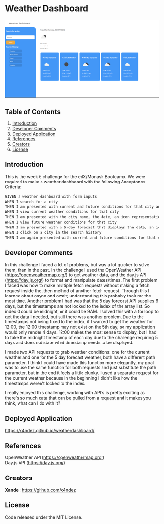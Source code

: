# Weather Dashboard

![Screenshot of application](./assets/screenshot.png)

## Table of Contents

1. [Introduction](#introduction)
2. [Developer Comments](#developer-comments)
3. [Deployed Application](#deployed-application)
4. [References](#references)
5. [Creators](#creators)
6. [License](#license)

## Introduction

This is the week 6 challenge for the edX/Monash Bootcamp.  We were required to make a weather dashboard with the following Acceptance Criteria:

```md
GIVEN a weather dashboard with form inputs
WHEN I search for a city
THEN I am presented with current and future conditions for that city and that city is added to the search history
WHEN I view current weather conditions for that city
THEN I am presented with the city name, the date, an icon representation of weather conditions, the temperature, the humidity, and the the wind speed
WHEN I view future weather conditions for that city
THEN I am presented with a 5-day forecast that displays the date, an icon representation of weather conditions, the temperature, the wind speed, and the humidity
WHEN I click on a city in the search history
THEN I am again presented with current and future conditions for that city
```

## Developer Comments

In this challenge I faced a lot of problems, but was a lot quicker to solve them, than in the past.  In the challenge I used the OpenWeather API (<https://openweathermap.org/>) to get weather data, and the day.js API (<https://day.js.org/>) to format and manipulate dates/times.  The first problem I faced was how to make multiple fetch requests without making a fetch request inside the .then method of another fetch request.  Through this I learned about async and await; understanding this probably took me the most time.  Another problem I had was that the 5 day forecast API supplies 6 days, but the timestamps are not locked to the index of the array list.  So index 0 could be midnight, or it could be 9AM.  I solved this with a for loop to get the data I needed, but still there was another problem.  Due to the timestamps not being fixed to the index, if I wanted to get the weather for 12:00, the 12:00 timestamp may not exist on the 5th day, so my application would only render 4 days.  12:00 makes the most sense to display, but I had to take the midnight timestamp of each day due to the challenge requiring 5 days and does not state what timestamp needs to be displayed.

I made two API requests to grab weather conditions: one for the current weather and one for the 5 day forecast weather, both have a different path parameter. I think I could have made this function more elegantly, my goal was to use the same function for both requests and just substitute the path parameter, but in the end it feels a little clunky.  I used a separate request for the current weather because in the beginning I didn't like how the timestamps weren't locked to the index.

I really enjoyed this challenge, working with API's is pretty exciting as there's so much data that can be pulled from a request and it makes you think, what can I do with it?

## Deployed Application

<https://x4ndez.github.io/weatherdashboard/>

## References

OpenWeather API (<https://openweathermap.org/>)<br>
Day.js API (<https://day.js.org/>)

## Creators

**Xande** : <https://github.com/x4ndez>

## License

Code released under the MIT License.